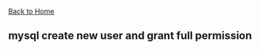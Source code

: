 [Back to Home](https://github.com/thawheinthit/notes/gh-pages/index.md)


## mysql create new user and grant full permission
